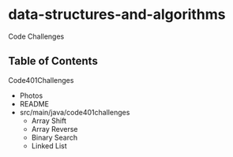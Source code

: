# data-structures-and-algorithms
Code Challenges

## Table of Contents

Code401Challenges
  - Photos
  - README
  - src/main/java/code401challenges
    - Array Shift
    - Array Reverse
    - Binary Search
    - Linked List
